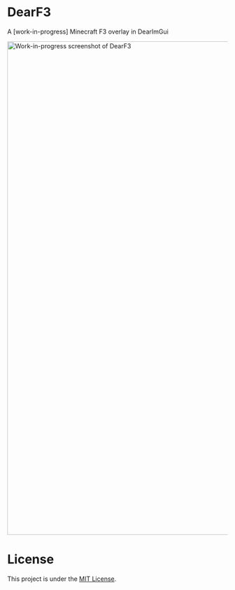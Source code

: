 # DearF3

A [work-in-progress] Minecraft F3 overlay in DearImGui

<img width="1128" alt="Work-in-progress screenshot of DearF3" src="https://github.com/user-attachments/assets/dc1d886b-9b9c-430a-afef-60fe39ec40d3">

# License

This project is under the [MIT License](LICENSE).
